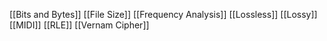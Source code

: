 [[Bits and Bytes]]
[[File Size]]
[[Frequency Analysis]]
[[Lossless]]
[[Lossy]]
[[MIDI]]
[[RLE]]
[[Vernam Cipher]]
